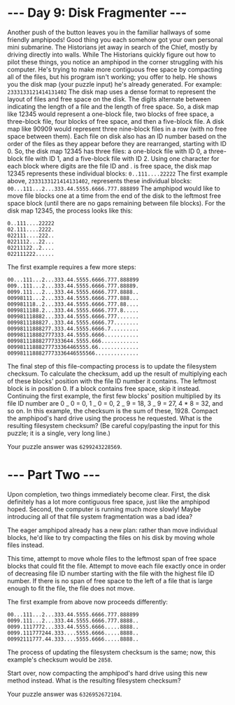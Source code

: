 # --- Day 9: Disk Fragmenter ---

Another push of the button leaves you in the familiar hallways of some friendly amphipods! Good thing you each somehow got your own personal mini submarine. The Historians jet away in search of the Chief, mostly by driving directly into walls.
While The Historians quickly figure out how to pilot these things, you notice an amphipod in the corner struggling with his computer. He's trying to make more contiguous free space by compacting all of the files, but his program isn't working; you offer to help.
He shows you the disk map (your puzzle input) he's already generated. For example:
`2333133121414131402`
The disk map uses a dense format to represent the layout of files and free space on the disk. The digits alternate between indicating the length of a file and the length of free space.
So, a disk map like 12345 would represent a one-block file, two blocks of free space, a three-block file, four blocks of free space, and then a five-block file. A disk map like 90909 would represent three nine-block files in a row (with no free space between them).
Each file on disk also has an ID number based on the order of the files as they appear before they are rearranged, starting with ID 0. So, the disk map 12345 has three files: a one-block file with ID 0, a three-block file with ID 1, and a five-block file with ID 2. Using one character for each block where digits are the file ID and . is free space, the disk map 12345 represents these individual blocks:
`0..111....22222`
The first example above, `2333133121414131402`, represents these individual blocks:
`00...111...2...333.44.5555.6666.777.888899`
The amphipod would like to move file blocks one at a time from the end of the disk to the leftmost free space block (until there are no gaps remaining between file blocks). For the disk map 12345, the process looks like this:

```
0..111....22222
02.111....2222.
022111....222..
0221112...22...
02211122..2....
022111222......
```

The first example requires a few more steps:

```
00...111...2...333.44.5555.6666.777.888899
009..111...2...333.44.5555.6666.777.88889.
0099.111...2...333.44.5555.6666.777.8888..
00998111...2...333.44.5555.6666.777.888...
009981118..2...333.44.5555.6666.777.88....
0099811188.2...333.44.5555.6666.777.8.....
009981118882...333.44.5555.6666.777.......
0099811188827..333.44.5555.6666.77........
00998111888277.333.44.5555.6666.7.........
009981118882777333.44.5555.6666...........
009981118882777333644.5555.666............
00998111888277733364465555.66.............
0099811188827773336446555566..............
```

The final step of this file-compacting process is to update the filesystem checksum. To calculate the checksum, add up the result of multiplying each of these blocks' position with the file ID number it contains. The leftmost block is in position 0. If a block contains free space, skip it instead.
Continuing the first example, the first few blocks' position multiplied by its file ID number are 0 _ 0 = 0, 1 _ 0 = 0, 2 _ 9 = 18, 3 _ 9 = 27, 4 \* 8 = 32, and so on. In this example, the checksum is the sum of these, 1928.
Compact the amphipod's hard drive using the process he requested. What is the resulting filesystem checksum? (Be careful copy/pasting the input for this puzzle; it is a single, very long line.)

Your puzzle answer was `6299243228569`.

# --- Part Two ---

Upon completion, two things immediately become clear. First, the disk definitely has a lot more contiguous free space, just like the amphipod hoped. Second, the computer is running much more slowly! Maybe introducing all of that file system fragmentation was a bad idea?

The eager amphipod already has a new plan: rather than move individual blocks, he'd like to try compacting the files on his disk by moving whole files instead.

This time, attempt to move whole files to the leftmost span of free space blocks that could fit the file. Attempt to move each file exactly once in order of decreasing file ID number starting with the file with the highest file ID number. If there is no span of free space to the left of a file that is large enough to fit the file, the file does not move.

The first example from above now proceeds differently:

```
00...111...2...333.44.5555.6666.777.888899
0099.111...2...333.44.5555.6666.777.8888..
0099.1117772...333.44.5555.6666.....8888..
0099.111777244.333....5555.6666.....8888..
00992111777.44.333....5555.6666.....8888..
```

The process of updating the filesystem checksum is the same; now, this example's checksum would be `2858`.

Start over, now compacting the amphipod's hard drive using this new method instead. What is the resulting filesystem checksum?

Your puzzle answer was `6326952672104`.
